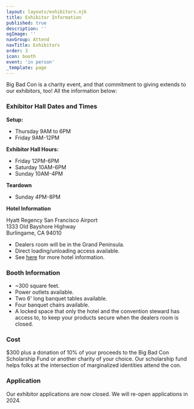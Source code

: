 ```yaml
---
layout: layouts/exhibitors.njk
title: Exhibitor Information
published: true
description: ''
ogImage: ''
navGroup: Attend
navTitle: Exhibitors
order: 3
icon: booth
event: 'in person'
_template: page
---
```


Big Bad Con is a charity event, and that commitment to giving extends to our exhibitors, too! All the information below:

### Exhibitor Hall Dates and Times

**Setup:**

* Thursday 9AM to 6PM
* Friday 9AM-12PM

**Exhibitor Hall Hours:**

* Friday 12PM-6PM
* Saturday 10AM-6PM
* Sunday 10AM-4PM

**Teardown**

* Sunday 4PM-8PM

**Hotel Information**

Hyatt Regency San Francisco Airport\
1333 Old Bayshore Highway\
Burlingame, CA 94010

* Dealers room will be in the Grand Peninsula.
* Direct loading/unloading access available.
* See [here](/hotel) for more hotel information.

### Booth Information

* \~300 square feet.
* Power outlets available.
* Two 6' long banquet tables available.
* Four banquet chairs available.
* A locked space that only the hotel and the convention steward has access to, to keep your products secure when the dealers room is closed.

### Cost

$300 plus a donation of 10% of your proceeds to the Big Bad Con Scholarship Fund or another charity of your choice. Our scholarship fund helps folks at the intersection of marginalized identities attend the con.

### Application

Our exhibitor applications are now closed. We will re-open applications in 2024.
